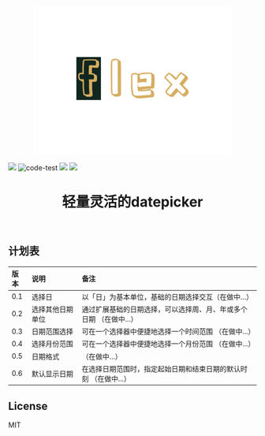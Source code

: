 <!-- <HEADER> // IGNORE IT -->
<p align="center">
<!-- <HEADER> // IGNORE IT -->
  <img src="./Docs/flexLOGO.svg" alt="Popper" height="300px"/>
</p>

![](https://camo.githubusercontent.com/b39d1e12ba779319ff9bab0f56ba7e41f108d898/68747470733a2f2f696d672e736869656c64732e696f2f6769746875622f6c6963656e73652f6a756d6f646164612f76756558696e2e737667)
![code-test](https://github.com/Js-Monkey/better-datepicker/workflows/code-test/badge.svg)
![](https://www.travis-ci.org/Js-Monkey/better-datepicker.svg?branch=master)
![](https://img.shields.io/codecov/c/github/js-monkey/better-datepicker/master.svg)
<div align="center">
  <h1>轻量灵活的datepicker</h1>
</div>

<br />
<!-- </HEADER> // NOW BEGINS THE README -->


## 计划表

| 版本 | 说明 | 备注 |
| :-----| :---- | :---- |
| 0.1 | 选择日 | 以「日」为基本单位，基础的日期选择交互（在做中...） |
| 0.2 | 选择其他日期单位 | 通过扩展基础的日期选择，可以选择周、月、年或多个日期 （在做中...）|
| 0.3 | 日期范围选择 | 可在一个选择器中便捷地选择一个时间范围 （在做中...） |
| 0.4 | 选择月份范围 | 可在一个选择器中便捷地选择一个月份范围 （在做中...） |
| 0.5 | 日期格式 | （在做中...） |
| 0.6 | 默认显示日期 | 在选择日期范围时，指定起始日期和结束日期的默认时刻 （在做中...） |

## License

MIT
